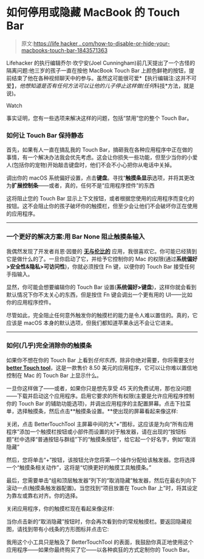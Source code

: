 # 如何停用或隐藏 MacBook 的 Touch Bar

> 原文:[https://life hacker . com/how-to-disable-or-hide-your-macbooks-touch-bar-1843571363](https://lifehacker.com/how-to-disable-or-hide-your-macbooks-touch-bar-1843571363)

Lifehacker 的执行编辑乔尔·坎宁安(Joel Cunningham)前几天提出了一个古怪的隔离问题:他三岁的孩子一直在按他 MacBook Touch Bar 上颜色鲜艳的按钮，提前结束了他在各种视频聊天中的参与。虽然这可能很可爱*【执行编辑注:这并不可爱】，*他想知道是否有任何方法可以让他的儿子停止这样做(任何*科技*方法，就是说)。

Watch

事实证明，您有一些选项来解决这样的问题，包括“禁用”您的整个 Touch Bar。

### 如何让 Touch Bar 保持静态

首先，如果有人一直在搞乱我的 Touch Bar，搞砸我在各种应用程序中正在做的事情，有一个解决办法我会优先考虑。这会让你损失一些功能，但至少当你的小爱人(包括你的宠物)开始敲击键盘时，他们不会不小心把你从电话中关掉。

调出你的 macOS 系统偏好设置，点击**键盘**。寻找“**触摸条显示**选项，并将其更改为**扩展控制条**——或者，真的，任何不是“应用程序控件”的东西

这将阻止您的 Touch Bar 显示上下文按钮，或者根据您使用的应用程序而变化的按钮。这不会阻止你的孩子破坏你的触摸栏，但至少会让他们不会破坏你正在使用的应用程序。

* * *

### 一个更好的解决方案:用 Bar None 阻止触摸条输入

我偶然发现了开发者肖恩·因曼的 [**无与伦比的**](https://shauninman.com/archive/2020/04/12/bar_none) 应用，我很喜欢它。你可能已经猜到它是做什么的了。一旦你启动了它，并给予它控制你的 Mac 的权限(通过**系统偏好>安全性&隐私>可访问性**)，你就必须按住 Fn 键，以便你的 Touch Bar 接受任何手指输入。

显然，你可能会想要编辑你的 Touch Bar 设置(**系统偏好>键盘**)，这样你就会看到默认情况下你不太关心的东西，但是按住 Fn 键会调出一个更有用的 UI——比如你的应用程序控件。

尽管如此，完全阻止任何意外触发你的触摸栏的能力是令人难以置信的。真的，它应该是 macOS 本身的默认选项，但我们都知道苹果永远不会让它进来。

* * *

### 如何(几乎)完全消除你的触摸条

如果你不想在你的 Touch Bar 上看到*任何东西*，除非你绝对需要，你将需要支付[**better Touch tool**](https://folivora.ai/)，这是一款售价 8.50 美元的应用程序，它可以让你难以置信地控制在 Mac 的 Touch Bar 上显示什么。

一旦你这样做了——或者，如果你只是想先享受 45 天的免费试用，那也没问题——下载并启动这个应用程序。启用它要求的所有权限(主要是允许应用程序控制你的 Touch Bar 的辅助功能选项)，并调出应用程序的主配置屏幕。点击下拉菜单，选择触摸条，然后点击**触摸条设置。**使出现的屏幕看起来像这样:

关闭，点击 BetterTouchTool 主屏幕中间的大“+”图标，这应该是为向“所有应用程序”添加一个触摸栏按钮或小部件而设置的对于触发器，请在出现的“按钮标题”栏中选择“普通按钮与群组”下的“触摸条按钮”，给它起一个好名字，例如“取消隐藏”

然后，您将单击“+”按钮，该按钮允许您将第一个操作分配给该触发器。您将选择一个“触摸条相关动作”，这将是“切换更好的触摸工具触摸条。”

最后，您需要单击“组和顶层触发器”列下的“取消隐藏”触发器，然后在最右列向下滚动一点(触摸条触发器配置)。当您找到“项目放置在 Touch Bar 上”时，将其设定为靠左或靠右对齐。你的选择。

关闭应用程序，你的触摸栏现在看起来像这样:

当你点击新的“取消隐藏”按钮时，你会再次看到你的常规触摸栏。要返回隐藏视图，请找到带有小线条的方形图标并点击它:

我用这个小工具只是触及了 BetterTouchTool 的表面，我鼓励你真正地使用这个应用程序——如果你最终购买了它——以各种疯狂的方式定制你的 Touch Bar。